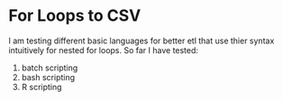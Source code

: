 # For Loops to CSV

I am testing different basic languages for better etl that use thier syntax intuitively for nested for loops. So far I have tested:

1. batch scripting
2. bash scripting
3. R scripting
